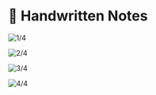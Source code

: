 # 📔 Handwritten Notes

![1/4](<../.gitbook/assets/DocScanner 24-May-2022 11-33 am\_1.jpg>)

![2/4](<../.gitbook/assets/DocScanner 24-May-2022 11-33 am\_2.jpg>)

![3/4](<../.gitbook/assets/DocScanner 24-May-2022 11-33 am\_3.jpg>)

![4/4](<../.gitbook/assets/DocScanner 24-May-2022 11-33 am\_4.jpg>)
